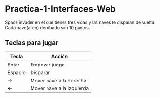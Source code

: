 # Practica-1-Interfaces-Web


Space invader en el que tienes tres vidas y las naves te disparan de vuelta. Cada nave(alien) derribado son 10 puntos.


## Teclas para jugar


| Tecla | Acción |
| ------------- | ------------- |
|Enter| Empezar juego |
| Espacio  | Disparar |
| &#8594; | Mover nave a la derecha  |
| &#8592;  | Mover nave a la izquierda  |
